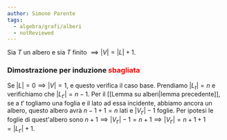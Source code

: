 ```yaml
---
author: Simone Parente
tags:
  - algebra/grafi/alberi
  - notReviewed
---
```


Sia $T$ un albero e sia $T$ finito $\implies |V|=|L|+1$.
### Dimostrazione per induzione <span style="color:#ff0000">sbagliata</span>
Se $|L|=0 \implies |V|=1$, e questo verifica il caso base.
Prendiamo $|L_t|=n$ e verifichiamo che $|L_{t'}|=n-1$.
Per il [[Lemma su alberi|lemma precedente]], se a $t'$ togliamo una foglia e il lato ad essa incidente, abbiamo ancora un albero, questo albero avrà $n-1+1=n$  lati e $|V_{t'}|-1$ foglie.
Per ipotesi le foglie di quest'albero sono $n+1 \implies |V_{t'}|-1=n+1 \implies |V_{t'}|=n+1+1=|L_{t'}|+1$.
